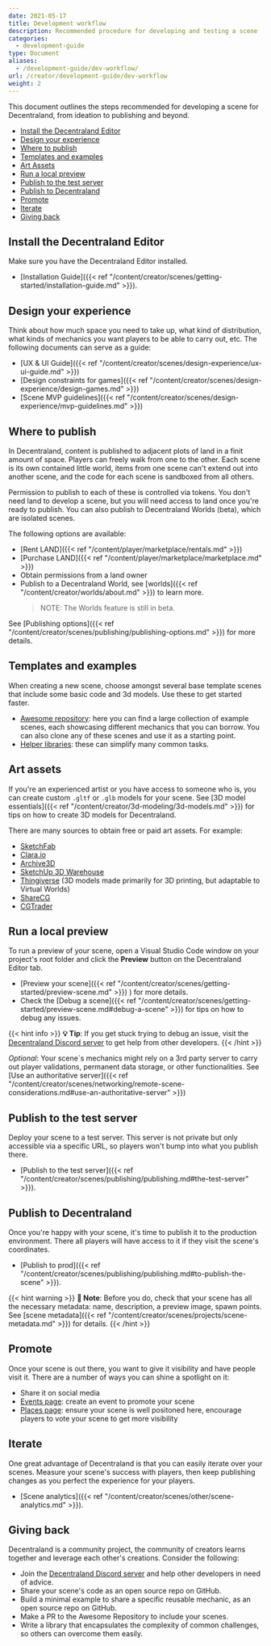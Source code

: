 ```yaml
---
date: 2021-05-17
title: Development workflow
description: Recommended procedure for developing and testing a scene
categories:
  - development-guide
type: Document
aliases:
  - /development-guide/dev-workflow/
url: /creator/development-guide/dev-workflow
weight: 2
---
```


This document outlines the steps recommended for developing a scene for Decentraland, from ideation to publishing and beyond.

<!-- diagram? icons? -->

- [Install the Decentraland Editor](#install-the-decentraland-editor)
- [Design your experience](#design-your-experience)
- [Where to publish](#where-to-publish)
- [Templates and examples](#templates-and-examples)
- [Art Assets](#art-assets)
- [Run a local preview](#run-a-local-preview)
- [Publish to the test server](#publish-to-the-test-server)
- [Publish to Decentraland](#publish-to-decentraland)
- [Promote](#promote)
- [Iterate](#iterate)
- [Giving back](#giving-back)


## Install the Decentraland Editor

Make sure you have the Decentraland Editor installed. 

- [Installation Guide]({{< ref "/content/creator/scenes/getting-started/installation-guide.md" >}}).


## Design your experience

Think about how much space you need to take up, what kind of distribution, what kinds of mechanics you want players to be able to carry out, etc. The following documents can serve as a guide:


- [UX & UI Guide]({{< ref "/content/creator/scenes/design-experience/ux-ui-guide.md" >}})
- [Design constraints for games]({{< ref "/content/creator/scenes/design-experience/design-games.md" >}})
- [Scene MVP guidelines]({{< ref "/content/creator/scenes/design-experience/mvp-guidelines.md" >}})

## Where to publish

In Decentraland, content is published to adjacent plots of land in a finit amount of space. Players can freely walk from one to the other. Each scene is its own contained little world, items from one scene can't extend out into another scene, and the code for each scene is sandboxed from all others.

Permission to publish to each of these is controlled via tokens. You don't need land to develop a scene, but you will need access to land once you're ready to publish. You can also publish to Decentraland Worlds (beta), which are isolated scenes.

The following options are available:

- [Rent LAND]({{< ref "/content/player/marketplace/rentals.md" >}})
- [Purchase LAND]({{< ref "/content/player/marketplace/marketplace.md" >}})
- Obtain permissions from a land owner
- Publish to a Decentraland World, see [worlds]({{< ref "/content/creator/worlds/about.md" >}}) to learn more.
	> NOTE: The Worlds feature is still in beta.

See [Publishing options]({{< ref "/content/creator/scenes/publishing/publishing-options.md" >}}) for more details.


## Templates and examples

When creating a new scene, choose amongst several base template scenes that include some basic code and 3d models. Use these to get started faster.

- [Awesome repository](https://github.com/decentraland-scenes/Awesome-Repository): here you can find a large collection of example scenes, each showcasing different mechanics that you can borrow. You can also clone any of these scenes and use it as a starting point.
- [Helper libraries](https://github.com/decentraland-scenes/Awesome-Repository#Libraries): these can simplify many common tasks.

## Art assets

If you're an experienced artist or you have access to someone who is, you can create custom `.gltf` or `.glb` models for your scene. See [3D model essentials]({{< ref "/content/creator/3d-modeling/3d-models.md" >}}) for tips on how to create 3D models for Decentraland.

There are many sources to obtain free or paid art assets. For example:

- [SketchFab](https://sketchfab.com/)
- [Clara.io](https://clara.io/)
- [Archive3D](https://archive3d.net/)
- [SketchUp 3D Warehouse](https://3dwarehouse.sketchup.com/)
- [Thingiverse](https://www.thingiverse.com/) (3D models made primarily for 3D printing, but adaptable to Virtual Worlds)
- [ShareCG](https://www.sharecg.com/)
- [CGTrader](https://CGTrader.com)

## Run a local preview

To run a preview of your scene, open a Visual Studio Code window on your project's root folder and click the **Preview** button on the Decentraland Editor tab.

- [Preview your scene]({{< ref "/content/creator/scenes/getting-started/preview-scene.md" >}}) ) for more details. 
- Check the [Debug a scene]({{< ref "/content/creator/scenes/getting-started/preview-scene.md#debug-a-scene" >}}) for tips on how to debug any issues.

{{< hint info >}}
**💡 Tip**:  If you get stuck trying to debug an issue, visit the [Decentraland Discord server](https://dcl.gg/discord) to get help from other developers.
{{< /hint >}}

_Optional_: Your scene`s mechanics might rely on a 3rd party server to carry out player validations, permanent data storage, or other functionalities. See [Use an authoritative server]({{< ref "/content/creator/scenes/networking/remote-scene-considerations.md#use-an-authoritative-server" >}})

## Publish to the test server

Deploy your scene to a test server. This server is not private but only accessible via a specific URL, so players won't bump into what you publish there.

- [Publish to the test server]({{< ref "/content/creator/scenes/publishing/publishing.md#the-test-server" >}}).

## Publish to Decentraland

Once you're happy with your scene, it's time to publish it to the production environment. There all players will have access to it if they visit the scene's coordinates.

- [Publish to prod]({{< ref "/content/creator/scenes/publishing/publishing.md#to-publish-the-scene" >}}).

{{< hint warning >}}
**📔 Note**:  Before you do, check that your scene has all the necessary metadata: name, description, a preview image, spawn points. See [scene metadata]({{< ref "/content/creator/scenes/projects/scene-metadata.md" >}}) for details.
{{< /hint >}}

## Promote

Once your scene is out there, you want to give it visibility and have people visit it. There are a number of ways you can shine a spotlight on it:

- Share it on social media
- [Events page](https://events.decentraland.org/en/): create an event to promote your scene 
- [Places page](https://places.decentraland.org/): ensure your scene is well positoned here, encourage players to vote your scene to get more visibility 

<!-- - Make a proposal in the DAO to mark your scene as a [Point Of Interest (POI)]({{< ref "/content/player/dao/dao-userguide.md#binding-proposals" >}}) -->


## Iterate

One great advantage of Decentraland is that you can easily iterate over your scenes. Measure your scene's success with players, then keep publishing changes as you perfect the experience for your players.

- [Scene analytics]({{< ref "/content/creator/scenes/other/scene-analytics.md" >}}).


## Giving back

Decentraland is a community project, the community of creators learns together and leverage each other's creations. Consider the following:

- Join the [Decentraland Discord server](https://dcl.gg/discord) and help other developers in need of advice.
- Share your scene's code as an open source repo on GitHub.
- Build a minimal example to share a specific reusable mechanic, as an open source repo on GitHub.
- Make a PR to the Awesome Repository to include your scenes.
- Write a library that encapsulates the complexity of common challenges, so others can overcome them easily.
